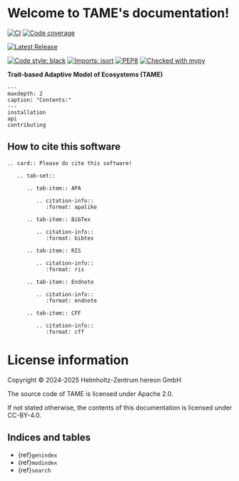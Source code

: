 <!--
SPDX-FileCopyrightText: 2024-2025 Helmholtz-Zentrum hereon GmbH
SPDX-License-Identifier: CC0-1.0
SPDX-FileContributor: Carsten Lemmen <carsten.lemmen@hereon.de>
-->

<!--
TAME documentation master file
You can adapt this file completely to your liking, but it should at least
contain the root `toctree` directive.
-->

# Welcome to TAME's documentation!

[![CI](https://codebase.helmholtz.cloud/kse/tame/badges/main/pipeline.svg)](https://codebase.helmholtz.cloud/kse/tame/-/pipelines?page=1&scope=all&ref=main)
[![Code coverage](https://codebase.helmholtz.cloud/kse/tame/badges/main/coverage.svg)](https://codebase.helmholtz.cloud/kse/tame/-/graphs/main/charts)
<!-- TODO: uncomment the following line when the package is registered at https://readthedocs.org -->
<!-- [![Docs](https://readthedocs.org/projects/tame/badge/?version=latest)](https://tame.readthedocs.io/en/latest/) -->
[![Latest Release](https://codebase.helmholtz.cloud/kse/tame/-/badges/release.svg)](https://codebase.helmholtz.cloud/kse/tame)
<!-- TODO: uncomment the following line when the package is published at https://pypi.org -->
<!-- [![PyPI version](https://img.shields.io/pypi/v/tame.svg)](https://pypi.python.org/pypi/tame/) -->
[![Code style: black](https://img.shields.io/badge/code%20style-black-000000.svg)](https://github.com/psf/black)
[![Imports: isort](https://img.shields.io/badge/%20imports-isort-%231674b1?style=flat&labelColor=ef8336)](https://pycqa.github.io/isort/)
[![PEP8](https://img.shields.io/badge/code%20style-pep8-orange.svg)](https://www.python.org/dev/peps/pep-0008/)
[![Checked with mypy](http://www.mypy-lang.org/static/mypy_badge.svg)](http://mypy-lang.org/)
<!-- TODO: uncomment the following line when the package is registered at https://api.reuse.software -->
<!-- [![REUSE status](https://api.reuse.software/badge/codebase.helmholtz.cloud/kse/tame)](https://api.reuse.software/info/codebase.helmholtz.cloud/kse/tame) -->

**Trait-based Adaptive Model of Ecosystems (TAME)**


```{toctree}
---
maxdepth: 2
caption: "Contents:"
---
installation
api
contributing
```

## How to cite this software

```{eval-rst}
.. card:: Please do cite this software!

   .. tab-set::

      .. tab-item:: APA

         .. citation-info::
            :format: apalike

      .. tab-item:: BibTex

         .. citation-info::
            :format: bibtex

      .. tab-item:: RIS

         .. citation-info::
            :format: ris

      .. tab-item:: Endnote

         .. citation-info::
            :format: endnote

      .. tab-item:: CFF

         .. citation-info::
            :format: cff
```

# License information

Copyright © 2024-2025 Helmholtz-Zentrum hereon GmbH

The source code of TAME is licensed under Apache 2.0.

If not stated otherwise, the contents of this documentation is licensed
under CC-BY-4.0.

## Indices and tables

-   {ref}`genindex`
-   {ref}`modindex`
-   {ref}`search`

